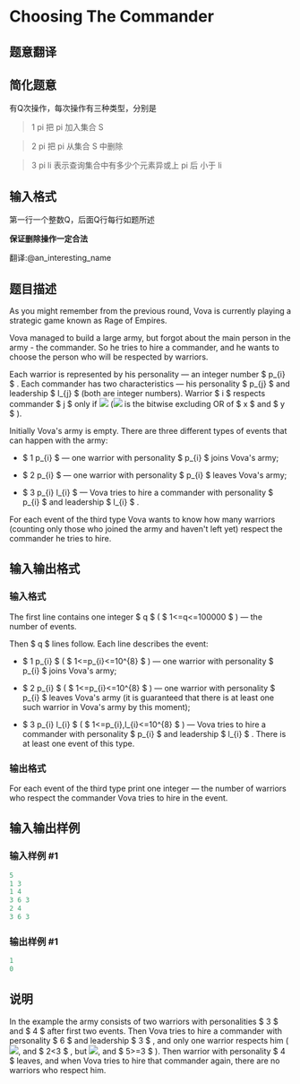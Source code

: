 # Choosing The Commander

## 题意翻译

## 简化题意

有Q次操作，每次操作有三种类型，分别是

> 1 pi 把 pi 加入集合 S

> 2 pi 把 pi 从集合 S 中删除

> 3 pi li 表示查询集合中有多少个元素异或上 pi 后 小于 li

## 输入格式

第一行一个整数Q，后面Q行每行如题所述

**保证删除操作一定合法**

翻译:@an_interesting_name

## 题目描述

As you might remember from the previous round, Vova is currently playing a strategic game known as Rage of Empires.

Vova managed to build a large army, but forgot about the main person in the army - the commander. So he tries to hire a commander, and he wants to choose the person who will be respected by warriors.

Each warrior is represented by his personality — an integer number $ p_{i} $ . Each commander has two characteristics — his personality $ p_{j} $ and leadership $ l_{j} $ (both are integer numbers). Warrior $ i $ respects commander $ j $ only if ![](https://cdn.luogu.com.cn/upload/vjudge_pic/CF817E/b16f95ca4b565c33ddcd184eb553a25fa59f1c3f.png) (![](https://cdn.luogu.com.cn/upload/vjudge_pic/CF817E/a0b0fe9e9428287337c0277ea02ca07fcf0a01a7.png) is the bitwise excluding OR of $ x $ and $ y $ ).

Initially Vova's army is empty. There are three different types of events that can happen with the army:

- $ 1 p_{i} $ — one warrior with personality $ p_{i} $ joins Vova's army;

- $ 2 p_{i} $ — one warrior with personality $ p_{i} $ leaves Vova's army;

- $ 3 p_{i} l_{i} $ — Vova tries to hire a commander with personality $ p_{i} $ and leadership $ l_{i} $ .

For each event of the third type Vova wants to know how many warriors (counting only those who joined the army and haven't left yet) respect the commander he tries to hire.

## 输入输出格式

### 输入格式

The first line contains one integer $ q $ ( $ 1<=q<=100000 $ ) — the number of events.

Then $ q $ lines follow. Each line describes the event:

- $ 1 p_{i} $ ( $ 1<=p_{i}<=10^{8} $ ) — one warrior with personality $ p_{i} $ joins Vova's army;

- $ 2 p_{i} $ ( $ 1<=p_{i}<=10^{8} $ ) — one warrior with personality $ p_{i} $ leaves Vova's army (it is guaranteed that there is at least one such warrior in Vova's army by this moment);

- $ 3 p_{i} l_{i} $ ( $ 1<=p_{i},l_{i}<=10^{8} $ ) — Vova tries to hire a commander with personality $ p_{i} $ and leadership $ l_{i} $ . There is at least one event of this type.

### 输出格式

For each event of the third type print one integer — the number of warriors who respect the commander Vova tries to hire in the event.

## 输入输出样例

### 输入样例 #1

```cpp
5
1 3
1 4
3 6 3
2 4
3 6 3

```
### 输出样例 #1

```cpp
1
0

```
## 说明

In the example the army consists of two warriors with personalities $ 3 $ and $ 4 $ after first two events. Then Vova tries to hire a commander with personality $ 6 $ and leadership $ 3 $ , and only one warrior respects him (![](https://cdn.luogu.com.cn/upload/vjudge_pic/CF817E/81a0cabf14dad3e87bbace6c754e37623e351c09.png), and $ 2&lt;3 $ , but ![](https://cdn.luogu.com.cn/upload/vjudge_pic/CF817E/9023c8bab139f08429005ae47d2d497f5795be9b.png), and $ 5>=3 $ ). Then warrior with personality $ 4 $ leaves, and when Vova tries to hire that commander again, there are no warriors who respect him.

